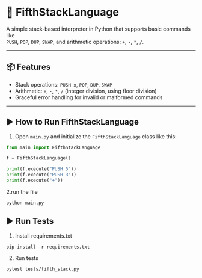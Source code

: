 # 🧮 FifthStackLanguage

A simple stack-based interpreter in Python that supports basic commands like  
`PUSH`, `POP`, `DUP`, `SWAP`, and arithmetic operations: `+`, `-`, `*`, `/`.

---

## 📦 Features

- Stack operations: `PUSH x`, `POP`, `DUP`, `SWAP`
- Arithmetic: `+`, `-`, `*`, `/` (integer division, using floor division)
- Graceful error handling for invalid or malformed commands

---

## ▶️ How to Run FifthStackLanguage

1. Open `main.py` and initialize the `FifthStackLanguage` class like this:

```python
from main import FifthStackLanguage

f = FifthStackLanguage()

print(f.execute("PUSH 5"))    
print(f.execute("PUSH 3")) 
print(f.execute("+"))
```

2.run the file
```commandline
python main.py
```

## ▶️ Run Tests

1. Install requirements.txt
```commandline
pip install -r requirements.txt
```
2. Run tests
```commandline
pytest tests/fifth_stack.py
```
